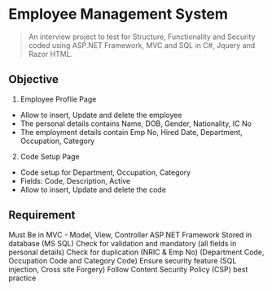 # Employee Management System

> An interview project to test for Structure, Functionality and Security coded using ASP.NET Framework, MVC and SQL in C#, Jquery and Razor HTML.

## Objective
1. Employee Profile Page
- Allow to insert, Update and delete the employee
- The personal details contains  Name, DOB, Gender, Nationality, IC No
- The employment details contain Emp No, Hired Date, Department, Occupation, Category

2. Code Setup Page
- Code setup for Department, Occupation, Category
- Fields: Code, Description, Active
- Allow to insert, Update and delete the code

## Requirement
Must Be in MVC - Model, View, Controller
ASP.NET Framework
Stored in database (MS SQL)
Check for validation and mandatory (all fields in personal details)
Check for duplication (NRIC & Emp No) (Department Code, Occupation Code and Category Code)
Ensure security feature (SQL injection, Cross site Forgery)
Follow Content Security Policy (CSP) best practice

